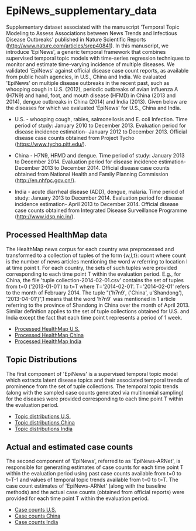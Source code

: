 # EpiNews_supplementary_data

Supplementary dataset associated with the manuscript 'Temporal Topic
Modeling to Assess Associations between News Trends and Infectious Disease
Outbreaks' published in Nature Scientific Reports (http://www.nature.com/articles/srep40841). 
In this manuscript, we introduce 'EpiNews', a generic
temporal framework that combines supervised temporal topic models with
time-series regression techniques to monitor and estimate time-varying
incidence of multiple diseases. We validated 'EpiNews' against official 
disease case count reports, as available from public healh agencies, in U.S.,
China and India. We evaluated 'EpiNews' on multiple 
disease outbreaks in the recent past, such as whooping cough in U.S. (2012),
periodic outbreaks of avian influenza A (H7N9) and hand, foot, and mouth disease (HFMD) 
in China (2013 and 2014), dengue outbreaks in China (2014) and India (2013). Given below 
are the diseases for which we evaluated 'EpiNews' for U.S., China and India.

* U.S. - whooping cough, rabies, salmonellosis and E. coli Infection. Time
   period of study: January 2010 to December 2013. Evaluation period for
   disease incidence estimation- January 2012 to December 2013. Official disease case counts
   obtained from Project Tycho (https://www.tycho.pitt.edu/).

* China - H7N9, HFMD and dengue. Time period of study: January 2013 to
   December 2014. Evaluation period for
   disease incidence estimation- December 2013 to December 2014. Official disease case counts obtained from National Health
   and Family Planning Commission (http://en.nhfpc.gov.cn/).

* India - acute diarrheal disease (ADD), dengue, malaria. Time period of
   study: January 2013 to December 2014. Evaluation period for
   disease incidence estimation- April 2013 to December 2014. Official disease case counts obtained
   from Integrated Disease Surveillance Programme (http://www.idsp.nic.in/).


## Processed HealthMap data

The HealthMap news corpus for each country was preprocessed and transformed to a collection of
tuples of the form {w,l,t}: count where count is the number of news articles
mentioning the word w referring to location l at time point t. For each
country, the sets of such tuples were provided corresponding to each time point T within the
evaluation period. E.g., for China, the file 'tuple collection-2014-02-01.csv' contains the
set of tuples from t=0 ('2013-01-01') to t=T where T='2014-02-01'.
T='2014-02-01' refers to the month of February 2014. The tuple "('h7n9',
('China', u'Shandong'), '2013-04-01')",1 means that the word 'h7n9' was
mentioned in 1 article referring to the province of Shandong in China over the
month of April 2013. Similar definition applies to the set of tuple collections
obtained for U.S. and India except the fact that each time point t represents a
period of 1 week.

* [Processed HealthMap U.S.](./data/US/processed_HealthMap/)
* [Processed HealthMap China](./data/China/processed_HealthMap/)
* [Processed HealthMap India](./data/India/processed_HealthMap/)



## Topic Distributions

The first component of 'EpiNews' is a supervised temporal topic model which extracts
latent disease topics and their associated temporal trends of prominence from
the set of tuple collections. The temporal topic trends (along with the sampled 
case counts generated via multinomial sampling) for the diseases were provided 
corresponding to each time point T within the evaluation period. 

* [Topic distributions U.S.](./data/US/topic_distributions/)
* [Topic distributions China](./data/China/topic_distributions/)
* [Topic distributions India](./data/India/topic_distributions/)

## Actual and estimated case counts

The second component of 'EpiNews', referred to as 'EpiNews-ARNet', is responsible
for generating estimates of case counts for each time point T within the 
evaluation period using past case counts available from t=0 to t=T-1 and values of 
temporal topic trends available from t=0 to t=T. The case count estimates of 'EpiNews-ARNet' 
(along with the baseline methods) and the actual case counts (obtained from official reports) 
were provided for each time point T within the evaluation period.

* [Case counts U.S.](./data/US/case_counts/)
* [Case counts China](./data/China/case_counts/)
* [Case counts India](./data/India/case_counts/)


